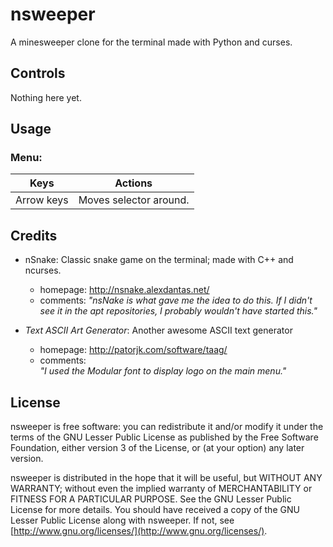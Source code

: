 nsweeper
========

A minesweeper clone for the terminal made with Python and curses.

## Controls
Nothing here yet.

## Usage
### Menu:
| Keys         | Actions                  |
|--------------|---------------------------
| Arrow keys   | Moves selector around.   |

## Credits
* nSnake: Classic snake game on the terminal; made with C++ and ncurses.
  * homepage: http://nsnake.alexdantas.net/
  * comments:
    _"nsNake is what gave me the idea to do this.  If I didn't
    see it in the apt repositories, I probably wouldn't have
    started this."_


* *Text ASCII Art Generator*: Another awesome ASCII text generator
  * homepage:  http://patorjk.com/software/taag/
  * comments:  
    _"I used the Modular font to display
    logo on the main menu."_

## License
nsweeper is free software: you can redistribute it and/or modify
it under the terms of the GNU Lesser Public License as published by
the Free Software Foundation, either version 3 of the License, or
(at your option) any later version.

nsweeper is distributed in the hope that it will be useful,
but WITHOUT ANY WARRANTY; without even the implied warranty of
MERCHANTABILITY or FITNESS FOR A PARTICULAR PURPOSE.  See the
GNU Lesser Public License for more details.
You should have received a copy of the GNU Lesser Public License
along with nsweeper.  If not, see [http://www.gnu.org/licenses/](http://www.gnu.org/licenses/).
